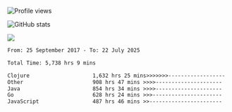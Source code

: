 ![Profile views](https://komarev.com/ghpvc/?username=liuchong)

![GitHub stats](https://github-readme-stats.vercel.app/api?username=liuchong&show_icons=true)

<img src="https://cr-skills-chart-widget.azurewebsites.net/api/api?username=liuchong&skills=Java,JavaScript,Python,Go,Rust,Zig&show-other-skills=true"/>

<!--START_SECTION:waka-->

```txt
From: 25 September 2017 - To: 22 July 2025

Total Time: 5,738 hrs 9 mins

Clojure                    1,632 hrs 25 mins>>>>>>>------------------   28.45 %
Other                      908 hrs 47 mins >>>>---------------------   15.84 %
Java                       854 hrs 34 mins >>>>---------------------   14.89 %
Go                         628 hrs 24 mins >>>----------------------   10.95 %
JavaScript                 487 hrs 46 mins >>-----------------------   08.50 %
```

<!--END_SECTION:waka-->
